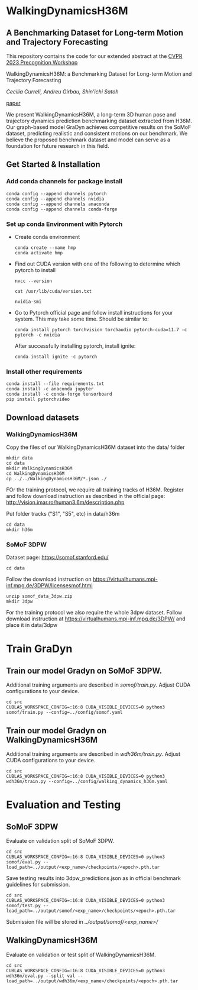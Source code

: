 # WalkingDynamicsH36M

## A Benchmarking Dataset for Long-term Motion and Trajectory Forecasting

This repository contains the code for our extended abstract at the 
[CVPR 2023 Precognition Workshop](https://sites.google.com/view/ieeecvf-cvpr2023-precognition/ "CVPR 2023 Precognition Workshop")

WalkingDynamicsH36M: a Benchmarking Dataset for Long-term Motion and Trajectory Forecasting

*Cecilia Curreli, Andreu Girbau, Shin’ichi Satoh*

[paper]()

We present WalkingDynamicsH36M, a long-term 3D human pose and trajectory dynamics prediction benchmarking dataset extracted from H36M. Our graph-based model GraDyn achieves competitive results on the SoMoF dataset, predicting realistic and consistent motions on our benchmark. We believe the proposed benchmark dataset and model can serve as a foundation for future research in this field.

## Get Started & Installation

### Add conda channels for package install

```
conda config --append channels pytorch
conda config --append channels nvidia
conda config --append channels anaconda
conda config --append channels conda-forge
```

### Set up conda Environment with Pytorch

 - Create conda environment
    ```
    conda create --name hmp
    conda activate hmp
    ```
 - Find out CUDA version with one of the following to determine which pytorch to install

    `nvcc --version`

    `cat /usr/lib/cuda/version.txt`

    `nvidia-smi`
 - Go to Pytorch official page and follow install instructions for your system. This may take some time. Should be similar to:

    `conda install pytorch torchvision torchaudio pytorch-cuda=11.7 -c pytorch -c nvidia`

    After successfully installing pytorch, install ignite:

    `conda install ignite -c pytorch`

### Install other requirements

```
conda install --file requirements.txt
conda install -c anaconda jupyter
conda install -c conda-forge tensorboard
pip install pytorchvideo
```

## Download datasets

### WalkingDynamicsH36M

Copy the files of our WalkingDynamicsH36M dataset into the data/ folder
```
mkdir data
cd data
mkdir WalkingDynamicsH36M
cd WalkingDynamicsH36M
cp ../../WalkingDynamicsH36M/*.json ./
```
FOr the training protocol, we require all training tracks of H36M.
Register and follow download instruction as described in the official page:
http://vision.imar.ro/human3.6m/description.php

Put folder tracks ("S1", "S5", etc) in data/h36m
```
cd data
mkdir h36m
```

### SoMoF 3DPW 

Dataset page: https://somof.stanford.edu/
```
cd data
```
Follow the download instruction on https://virtualhumans.mpi-inf.mpg.de/3DPW/licensesmof.html 
```
unzip somof_data_3dpw.zip
mkdir 3dpw
```
For the training protocol we also require the whole 3dpw dataset. Follow download instruction at https://virtualhumans.mpi-inf.mpg.de/3DPW/ and place it in data/3dpw

# Train GraDyn

## Train our model Gradyn on SoMoF 3DPW. 

Additional training arguments are described in *somof/train.py*. Adjust CUDA configurations to your device. 
```
cd src
CUBLAS_WORKSPACE_CONFIG=:16:8 CUDA_VISIBLE_DEVICES=0 python3 somof/train.py --config=../config/somof.yaml 
```
## Train our model Gradyn on WalkingDynamicsH36M 

Additional training arguments are described in *wdh36m/train.py*. Adjust CUDA configurations to your device. 
```
cd src
CUBLAS_WORKSPACE_CONFIG=:16:8 CUDA_VISIBLE_DEVICES=0 python3 wdh36m/train.py --config=../config/walking_dynamics_h36m.yaml 
```
# Evaluation and Testing 

## SoMoF 3DPW

Evaluate on validation split of SoMoF 3DPW.

```
cd src
CUBLAS_WORKSPACE_CONFIG=:16:8 CUDA_VISIBLE_DEVICES=0 python3 somof/eval.py --load_path=../output/<exp_name>/checkpoints/<epoch>.pth.tar
```

Save testing results into 3dpw_predictions.json as in official benchmark guidelines for submission.

```
cd src
CUBLAS_WORKSPACE_CONFIG=:16:8 CUDA_VISIBLE_DEVICES=0 python3 somof/test.py --load_path=../output/somof/<exp_name>/checkpoints/<epoch>.pth.tar
```

Submission file will be stored in *../output/somof/<exp_name>/*

## WalkingDynamicsH36M

Evaluate on validation or test split of WalkingDynamicsH36M.

```
cd src
CUBLAS_WORKSPACE_CONFIG=:16:8 CUDA_VISIBLE_DEVICES=0 python3 wdh36m/eval.py --split val --load_path=../output/wdh36m/<exp_name>/checkpoints/<epoch>.pth.tar
```

